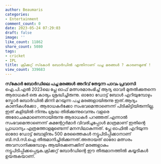 ```yaml
---
author: Beaumaris
categories:
- Entertainment
comment_count: 0
date: 2023-05-24 07:29:03
draft: false
image: ''
like_count: 11862
share_count: 5080
tags:
- cricket
- IPL
title: ക്രിക്കറ്റ് സ്‌കോര്‍ ബോര്‍ഡിൽ എന്തിനാണ് പച്ച മരങ്ങള്‍ ? കാരണമുണ്ട് !
view_count: 339683
---
```


**സ്‌കോര്‍ ബോര്‍ഡിലെ പച്ച മരങ്ങള്‍** **അറിവ് തേടുന്ന പാവം പ്രവാസി** ഐ.പി.എല്‍ 2023ലെ പ്ലേ ഓഫ് മത്സരമാരംഭിച്ച് ആദ്യ ഓവര്‍ മുതല്‍ക്കുതന്നെ ആരാധകര്‍ ഒരു കാര്യം ശ്രദ്ധിച്ചിരുന്നു. ഓരോ ഡോട്ട് ബോള്‍ എറിയുമ്പോഴും സ്കോർ ബോർഡിൽ മിന്നി മറയുന്ന പച്ച മരങ്ങളായിരുന്നു ഇത്.ആദ്യം കാണികള്‍ക്കോ , ആരാധകര്‍ക്കോ സംഭവമെന്താണെന്ന് പിടികിട്ടിയിരുന്നില്ല. ഇത് കളിയില്‍ നിന്നും ശ്രദ്ധ തിരിക്കുന്നുവെന്നും വളരെ അരോചകമാണെന്നായിരുന്നു ആരാധകര്‍ പറഞ്ഞത്.[](https://cdn.boolokam.com/articles/2023/05/r3r3rrr.jpg)എന്നാല്‍ സംഭവമെന്താണെന്ന് കമന്റേറ്റര്‍മാര്‍ വിവരിച്ചപ്പോള്‍ മാത്രമാണ് ഇതിന്റെ പ്രാധാന്യം എത്രത്തോളമുണ്ടെന്ന് മനസിലാകുന്നത്. പ്ലേ ഓഫില്‍ എറിയുന്ന ഓരോ ഡോട്ട് ബോളിനും 500 മരത്തൈകള്‍ നട്ടുപിടിപ്പിക്കാനാണ് ബി.സി.സി.ഐ തീരുമാനിച്ചിരിക്കുന്നത്.അതായത് ഓരോ മത്സരം അവസാനിക്കുമ്പോഴും ആയിരക്കണക്കിന് മരങ്ങളാകും നട്ടുപിടിപ്പിക്കപ്പെടുക.ക്രിക്കറ്റ് ബോര്‍ഡിന്റെ ഈ തീരുമാനത്തില്‍ കയ്യടികള്‍ ഉയരുകയാണ്.
